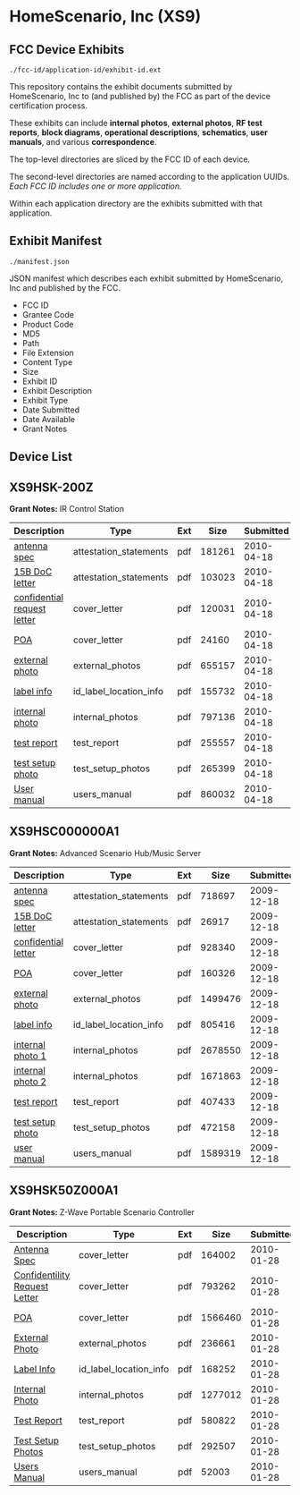 # HomeScenario, Inc (XS9)
## FCC Device Exhibits

```
./fcc-id/application-id/exhibit-id.ext
```

This repository contains the exhibit documents submitted by HomeScenario, Inc to (and published by) the FCC as part of the device certification process.

These exhibits can include **internal photos**, **external photos**, **RF test reports**, **block diagrams**, **operational descriptions**, **schematics**, **user manuals**, and various **correspondence**.

The top-level directories are sliced by the FCC ID of each device.

The second-level directories are named according to the application UUIDs. *Each FCC ID includes one or more application.*

Within each application directory are the exhibits submitted with that application. 

## Exhibit Manifest

```
./manifest.json
```

JSON manifest which describes each exhibit submitted by HomeScenario, Inc and published by the FCC.

- FCC ID
- Grantee Code
- Product Code
- MD5
- Path
- File Extension
- Content Type
- Size
- Exhibit ID
- Exhibit Description
- Exhibit Type
- Date Submitted
- Date Available
- Grant Notes

## Device List
## XS9HSK-200Z
**Grant Notes:** IR Control Station

| Description | Type | Ext | Size | Submitted | Available |
| ----------- | ---- | --- | ---- | --------- | --------- |
| [antenna spec](XS9HSK-200Z/1d4a1e9aba6c16dc18a4294371294e62/1268684.pdf) | attestation_statements | pdf | 181261 | 2010-04-18 | 2010-04-18 |
| [15B DoC letter](XS9HSK-200Z/1d4a1e9aba6c16dc18a4294371294e62/1268691.pdf) | attestation_statements | pdf | 103023 | 2010-04-18 | 2010-04-18 |
| [confidential request letter](XS9HSK-200Z/1d4a1e9aba6c16dc18a4294371294e62/1268686.pdf) | cover_letter | pdf | 120031 | 2010-04-18 | 2010-04-18 |
| [POA](XS9HSK-200Z/1d4a1e9aba6c16dc18a4294371294e62/1268692.pdf) | cover_letter | pdf | 24160 | 2010-04-18 | 2010-04-18 |
| [external photo](XS9HSK-200Z/1d4a1e9aba6c16dc18a4294371294e62/1268687.pdf) | external_photos | pdf | 655157 | 2010-04-18 | 2010-04-18 |
| [label info](XS9HSK-200Z/1d4a1e9aba6c16dc18a4294371294e62/1268689.pdf) | id_label_location_info | pdf | 155732 | 2010-04-18 | 2010-04-18 |
| [internal photo](XS9HSK-200Z/1d4a1e9aba6c16dc18a4294371294e62/1268688.pdf) | internal_photos | pdf | 797136 | 2010-04-18 | 2010-04-18 |
| [test report](XS9HSK-200Z/1d4a1e9aba6c16dc18a4294371294e62/1268695.pdf) | test_report | pdf | 255557 | 2010-04-18 | 2010-04-18 |
| [test setup photo](XS9HSK-200Z/1d4a1e9aba6c16dc18a4294371294e62/1268696.pdf) | test_setup_photos | pdf | 265399 | 2010-04-18 | 2010-04-18 |
| [User manual](XS9HSK-200Z/1d4a1e9aba6c16dc18a4294371294e62/1268697.pdf) | users_manual | pdf | 860032 | 2010-04-18 | 2010-04-18 |
## XS9HSC000000A1
**Grant Notes:** Advanced Scenario Hub/Music Server

| Description | Type | Ext | Size | Submitted | Available |
| ----------- | ---- | --- | ---- | --------- | --------- |
| [antenna spec](XS9HSC000000A1/eeeaa466c0b346d991221e2a877af939/1215519.pdf) | attestation_statements | pdf | 718697 | 2009-12-18 | 2009-12-18 |
| [15B DoC letter](XS9HSC000000A1/eeeaa466c0b346d991221e2a877af939/1215527.pdf) | attestation_statements | pdf | 26917 | 2009-12-18 | 2009-12-18 |
| [confidential letter](XS9HSC000000A1/eeeaa466c0b346d991221e2a877af939/1215521.pdf) | cover_letter | pdf | 928340 | 2009-12-18 | 2009-12-18 |
| [POA](XS9HSC000000A1/eeeaa466c0b346d991221e2a877af939/1215528.pdf) | cover_letter | pdf | 160326 | 2009-12-18 | 2009-12-18 |
| [external photo](XS9HSC000000A1/eeeaa466c0b346d991221e2a877af939/1215522.pdf) | external_photos | pdf | 1499476 | 2009-12-18 | 2009-12-18 |
| [label info](XS9HSC000000A1/eeeaa466c0b346d991221e2a877af939/1215525.pdf) | id_label_location_info | pdf | 805416 | 2009-12-18 | 2009-12-18 |
| [internal photo 1](XS9HSC000000A1/eeeaa466c0b346d991221e2a877af939/1215523.pdf) | internal_photos | pdf | 2678550 | 2009-12-18 | 2009-12-18 |
| [internal photo 2](XS9HSC000000A1/eeeaa466c0b346d991221e2a877af939/1215524.pdf) | internal_photos | pdf | 1671863 | 2009-12-18 | 2009-12-18 |
| [test report](XS9HSC000000A1/eeeaa466c0b346d991221e2a877af939/1215530.pdf) | test_report | pdf | 407433 | 2009-12-18 | 2009-12-18 |
| [test setup photo](XS9HSC000000A1/eeeaa466c0b346d991221e2a877af939/1215531.pdf) | test_setup_photos | pdf | 472158 | 2009-12-18 | 2009-12-18 |
| [user manual](XS9HSC000000A1/eeeaa466c0b346d991221e2a877af939/1215532.pdf) | users_manual | pdf | 1589319 | 2009-12-18 | 2009-12-18 |
## XS9HSK50Z000A1
**Grant Notes:** Z-Wave Portable Scenario Controller

| Description | Type | Ext | Size | Submitted | Available |
| ----------- | ---- | --- | ---- | --------- | --------- |
| [Antenna Spec](XS9HSK50Z000A1/287cbefd57916e415603ff42dc71c301/1234317.pdf) | cover_letter | pdf | 164002 | 2010-01-28 | 2010-01-28 |
| [Confidentility Request Letter](XS9HSK50Z000A1/287cbefd57916e415603ff42dc71c301/1234319.pdf) | cover_letter | pdf | 793262 | 2010-01-28 | 2010-01-28 |
| [POA](XS9HSK50Z000A1/287cbefd57916e415603ff42dc71c301/1234324.pdf) | cover_letter | pdf | 1566460 | 2010-01-28 | 2010-01-28 |
| [External Photo](XS9HSK50Z000A1/287cbefd57916e415603ff42dc71c301/1234320.pdf) | external_photos | pdf | 236661 | 2010-01-28 | 2010-01-28 |
| [Label Info](XS9HSK50Z000A1/287cbefd57916e415603ff42dc71c301/1234322.pdf) | id_label_location_info | pdf | 168252 | 2010-01-28 | 2010-01-28 |
| [Internal Photo](XS9HSK50Z000A1/287cbefd57916e415603ff42dc71c301/1234321.pdf) | internal_photos | pdf | 1277012 | 2010-01-28 | 2010-01-28 |
| [Test Report](XS9HSK50Z000A1/287cbefd57916e415603ff42dc71c301/1234326.pdf) | test_report | pdf | 580822 | 2010-01-28 | 2010-01-28 |
| [Test Setup Photos](XS9HSK50Z000A1/287cbefd57916e415603ff42dc71c301/1234327.pdf) | test_setup_photos | pdf | 292507 | 2010-01-28 | 2010-01-28 |
| [Users Manual](XS9HSK50Z000A1/287cbefd57916e415603ff42dc71c301/1234328.pdf) | users_manual | pdf | 52003 | 2010-01-28 | 2010-01-28 |
